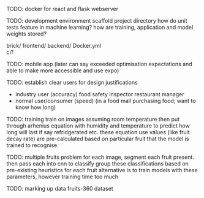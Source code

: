 <!-- SPDX-License-Identifier: zlib-acknowledgement -->
TODO: docker for react and flask webserver

TODO: development environment
      scaffold project directory
      how do unit tests feature in machine learning?
      how are training, application and model weights stored?

brick/
  frontend/
  backend/
  Docker.yml  
  ci?

TODO: 
mobile app
(later can say exceeded optimisation expectations and able to make more accessible and use expo)

TODO: establish clear users for design justifications
  - industry user (accuracy)
    food safety inspector 
    restaurant manager
  - normal user/consumer (speed)
    (in a food mall purchasing food; want to know how long)

TODO: training
train on images assuming room temperature
then put through arhenius equation with humidity and temperature
to predict how long will last if say refridgerated etc.
these equation use values (like fruit decay rate) are pre-calculated
based on particular fruit that the model is trained to recognise.

TODO: multiple fruits problem
for each image, segment each fruit present.
then pass each into cnn to classify
group these classifications based on pre-existing heuristics for each fruit
alternative is to train models with these parameters, however training time too much

TODO: marking up data
fruits-360 dataset

